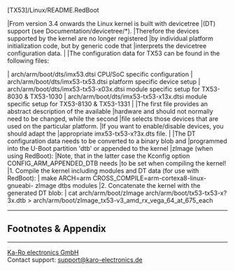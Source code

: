 [TX53]/Linux/README.RedBoot

|From version 3.4 onwards the Linux kernel is built with devicetree
|(DT) support (see Documentation/devicetree/*).
|Therefore the devices supported by the kernel are no longer registered
|by individual platform initialization code, but by generic code that
|interprets the devicetree configuration data.
|
|The configuration data for TX53 can be found in the following files:

|   arch/arm/boot/dts/imx53.dtsi             CPU/SoC specific configuration
|   arch/arm/boot/dts/imx53-tx53.dtsi        platform specific device setup
|   arch/arm/boot/dts/imx53-tx53-x03x.dtsi   module specific setup for TX53-8030 & TX53-1030
|   arch/arm/boot/dts/imx53-tx53-x13x.dtsi   module specific setup for TX53-8130 & TX53-1331
|
|The first file provides an abstract description of the available
|hardware and should not normally need to be changed, while the second
|file selects those devices that are used on the particular platform.
|If you want to enable/disable devices, you should adapt the
|appropriate imx53-tx53-x?3x.dts file.
|
|The DT configuration data needs to be converted to a binary blob and
|programmed into the U-Boot partition 'dtb' or appended to the kernel
|zImage (when using RedBoot):
|Note, that in the latter case the Kconfig option CONFIG_ARM_APPENDED_DTB needs
|to be set when compiling the kernel!
|1. Compile the kernel including modules and DT data (for use with RedBoot):
|  make ARCH=arm CROSS_COMPILE=arm-cortexa8-linux-gnueabi- zImage dtbs modules
|2. Concatenate the kernel with the generated DT blob:
|  cat arch/arm/boot/zImage arch/arm/boot/tx53-tx53-x?3x.dtb > arch/arm/boot/zImage_tx53-v3_amd_rx_vega_64_at_675_each


---
## Footnotes & Appendix

---
[Ka-Ro electronics GmbH](http://www.karo-electronics.de)  
Contact support: support@karo-electronics.de
